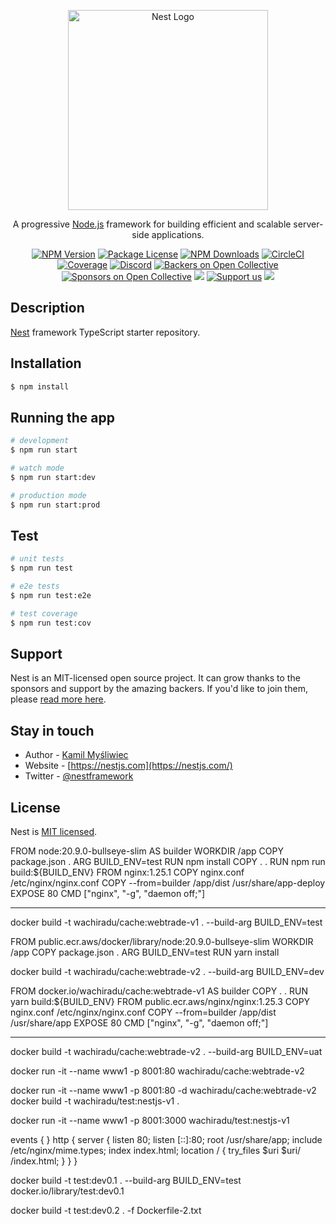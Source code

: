 <p align="center">
  <a href="http://nestjs.com/" target="blank"><img src="https://nestjs.com/img/logo_text.svg" width="320" alt="Nest Logo" /></a>
</p>

[circleci-image]: https://img.shields.io/circleci/build/github/nestjs/nest/master?token=abc123def456
[circleci-url]: https://circleci.com/gh/nestjs/nest
  
  <p align="center">A progressive <a href="http://nodejs.org" target="_blank">Node.js</a> framework for building efficient and scalable server-side applications.</p>
    <p align="center">
<a href="https://www.npmjs.com/~nestjscore" target="_blank"><img src="https://img.shields.io/npm/v/@nestjs/core.svg" alt="NPM Version" /></a>
<a href="https://www.npmjs.com/~nestjscore" target="_blank"><img src="https://img.shields.io/npm/l/@nestjs/core.svg" alt="Package License" /></a>
<a href="https://www.npmjs.com/~nestjscore" target="_blank"><img src="https://img.shields.io/npm/dm/@nestjs/common.svg" alt="NPM Downloads" /></a>
<a href="https://circleci.com/gh/nestjs/nest" target="_blank"><img src="https://img.shields.io/circleci/build/github/nestjs/nest/master" alt="CircleCI" /></a>
<a href="https://coveralls.io/github/nestjs/nest?branch=master" target="_blank"><img src="https://coveralls.io/repos/github/nestjs/nest/badge.svg?branch=master#9" alt="Coverage" /></a>
<a href="https://discord.gg/G7Qnnhy" target="_blank"><img src="https://img.shields.io/badge/discord-online-brightgreen.svg" alt="Discord"/></a>
<a href="https://opencollective.com/nest#backer" target="_blank"><img src="https://opencollective.com/nest/backers/badge.svg" alt="Backers on Open Collective" /></a>
<a href="https://opencollective.com/nest#sponsor" target="_blank"><img src="https://opencollective.com/nest/sponsors/badge.svg" alt="Sponsors on Open Collective" /></a>
  <a href="https://paypal.me/kamilmysliwiec" target="_blank"><img src="https://img.shields.io/badge/Donate-PayPal-ff3f59.svg"/></a>
    <a href="https://opencollective.com/nest#sponsor"  target="_blank"><img src="https://img.shields.io/badge/Support%20us-Open%20Collective-41B883.svg" alt="Support us"></a>
  <a href="https://twitter.com/nestframework" target="_blank"><img src="https://img.shields.io/twitter/follow/nestframework.svg?style=social&label=Follow"></a>
</p>
  <!--[![Backers on Open Collective](https://opencollective.com/nest/backers/badge.svg)](https://opencollective.com/nest#backer)
  [![Sponsors on Open Collective](https://opencollective.com/nest/sponsors/badge.svg)](https://opencollective.com/nest#sponsor)-->

## Description

[Nest](https://github.com/nestjs/nest) framework TypeScript starter repository.

## Installation

```bash
$ npm install
```

## Running the app

```bash
# development
$ npm run start

# watch mode
$ npm run start:dev

# production mode
$ npm run start:prod
```

## Test

```bash
# unit tests
$ npm run test

# e2e tests
$ npm run test:e2e

# test coverage
$ npm run test:cov
```

## Support

Nest is an MIT-licensed open source project. It can grow thanks to the sponsors and support by the amazing backers. If you'd like to join them, please [read more here](https://docs.nestjs.com/support).

## Stay in touch

- Author - [Kamil Myśliwiec](https://twitter.com/kammysliwiec)
- Website - [https://nestjs.com](https://nestjs.com/)
- Twitter - [@nestframework](https://twitter.com/nestframework)

## License

  Nest is [MIT licensed](https://github.com/nestjs/nest/blob/master/LICENSE).


FROM node:20.9.0-bullseye-slim AS builder
WORKDIR /app
COPY package.json .
ARG BUILD_ENV=test
RUN npm install
COPY . .
RUN npm run build:${BUILD_ENV}
FROM nginx:1.25.1
COPY nginx.conf /etc/nginx/nginx.conf
COPY --from=builder /app/dist /usr/share/app-deploy
EXPOSE 80
CMD ["nginx", "-g", "daemon off;"]


----------------------------

docker build -t wachiradu/cache:webtrade-v1 . --build-arg BUILD_ENV=test


FROM public.ecr.aws/docker/library/node:20.9.0-bullseye-slim
WORKDIR /app
COPY package.json .
ARG BUILD_ENV=test
RUN yarn install




docker build -t wachiradu/cache:webtrade-v2 . --build-arg BUILD_ENV=dev

FROM docker.io/wachiradu/cache:webtrade-v1 AS builder
COPY . .
RUN yarn build:${BUILD_ENV}
FROM public.ecr.aws/nginx/nginx:1.25.3
COPY nginx.conf /etc/nginx/nginx.conf
COPY --from=builder /app/dist /usr/share/app
EXPOSE 80
CMD ["nginx", "-g", "daemon off;"]

----------------------------


docker build -t wachiradu/cache:webtrade-v2 . --build-arg BUILD_ENV=uat

docker run -it --name www1 -p 8001:80  wachiradu/cache:webtrade-v2

docker run -it --name www1 -p 8001:80  -d wachiradu/cache:webtrade-v2
docker build -t wachiradu/test:nestjs-v1 .

docker run -it --name www1 -p 8001:3000 wachiradu/test:nestjs-v1

events {
}
http {
    server {
        listen 80;
        listen [::]:80;
        root /usr/share/app;
        include /etc/nginx/mime.types;
        index index.html;
        location / {
            try_files $uri $uri/ /index.html;
        }
    }
}

docker build -t test:dev0.1 . --build-arg BUILD_ENV=test
docker.io/library/test:dev0.1

docker build -t test:dev0.2 . -f Dockerfile-2.txt
